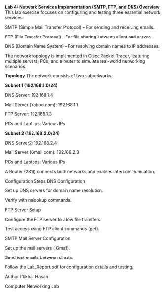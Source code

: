 **Lab 4: Network Services Implementation (SMTP, FTP, and DNS)
Overview**
This lab exercise focuses on configuring and testing three essential network services:

SMTP (Simple Mail Transfer Protocol) – For sending and receiving emails.

FTP (File Transfer Protocol) – For file sharing between client and server.

DNS (Domain Name System) – For resolving domain names to IP addresses.

The network topology is implemented in Cisco Packet Tracer, featuring multiple servers, PCs, and a router to simulate real-world networking scenarios.

**Topology**
The network consists of two subnetworks:

**Subnet 1 (192.168.1.0/24)**

DNS Server: 192.168.1.4

Mail Server (Yahoo.com): 192.168.1.1

FTP Server: 192.168.1.3

PCs and Laptops: Various IPs

**Subnet 2 (192.168.2.0/24)**

DNS Server2: 192.168.2.4

Mail Server (Gmail.com): 192.168.2.3

PCs and Laptops: Various IPs

A Router (2811) connects both networks and enables intercommunication.

Configuration Steps
DNS Configuration

Set up DNS servers for domain name resolution.

Verify with nslookup commands.

FTP Server Setup

Configure the FTP server to allow file transfers.

Test access using FTP client commands (get).

SMTP Mail Server Configuration

Set up the mail servers ( Gmail).

Send test emails between clients.






Follow the Lab_Report.pdf for configuration details and testing.

Author
Iftikhar Hasan

Computer Networking Lab 

